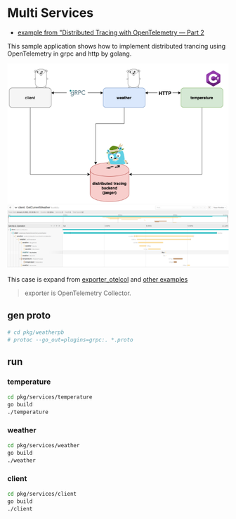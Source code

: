 # Multi Services
- [example from "Distributed Tracing with OpenTelemetry — Part 2](https://levelup.gitconnected.com/distributed-tracing-with-opentelemetry-part-2-cc5a9a8aa88c)

This sample application shows how to implement distributed trancing using OpenTelemetry in grpc and http by golang.

![arch](/opentelemetry/exporter_otelcol_multi/misc/1nCd2RjWGBqrWj7HEiKkosQ.png)
![jaeger result with http detail](/opentelemetry/exporter_otelcol_multi/misc/20210106154958.png)

This case is expand from [exporter_otelcol](/opentelemetry/exporter_otelcol) and [other examples](https://github.com/open-telemetry/opentelemetry-go-contrib/tree/master/instrumentation)

> exporter is OpenTelemetry Collector.

## gen proto
```bash
# cd pkg/weatherpb
# protoc --go_out=plugins=grpc:. *.proto
```

## run
### temperature
```bash
cd pkg/services/temperature
go build
./temperature
```

### weather

```bash
cd pkg/services/weather
go build
./weather
```

### client

```bash
cd pkg/services/client
go build
./client
```

